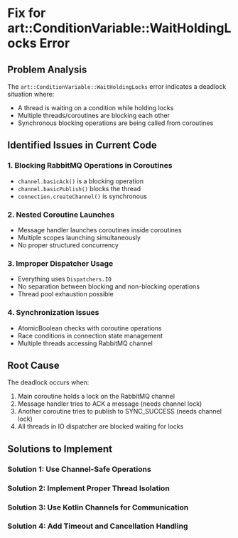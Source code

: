 # Fix for art::ConditionVariable::WaitHoldingLocks Error

## Problem Analysis

The `art::ConditionVariable::WaitHoldingLocks` error indicates a deadlock situation where:
- A thread is waiting on a condition while holding locks
- Multiple threads/coroutines are blocking each other
- Synchronous blocking operations are being called from coroutines

## Identified Issues in Current Code

### 1. **Blocking RabbitMQ Operations in Coroutines**
- `channel.basicAck()` is a blocking operation
- `channel.basicPublish()` blocks the thread
- `connection.createChannel()` is synchronous

### 2. **Nested Coroutine Launches**
- Message handler launches coroutines inside coroutines
- Multiple scopes launching simultaneously
- No proper structured concurrency

### 3. **Improper Dispatcher Usage**
- Everything uses `Dispatchers.IO`
- No separation between blocking and non-blocking operations
- Thread pool exhaustion possible

### 4. **Synchronization Issues**
- AtomicBoolean checks with coroutine operations
- Race conditions in connection state management
- Multiple threads accessing RabbitMQ channel

## Root Cause

The deadlock occurs when:
1. Main coroutine holds a lock on the RabbitMQ channel
2. Message handler tries to ACK a message (needs channel lock)
3. Another coroutine tries to publish to SYNC_SUCCESS (needs channel lock)
4. All threads in IO dispatcher are blocked waiting for locks

## Solutions to Implement

### Solution 1: Use Channel-Safe Operations
### Solution 2: Implement Proper Thread Isolation
### Solution 3: Use Kotlin Channels for Communication
### Solution 4: Add Timeout and Cancellation Handling